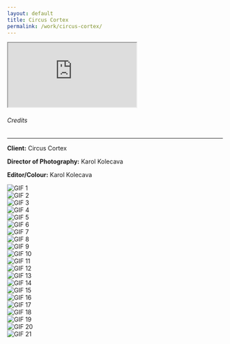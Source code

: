 ```yaml
---
layout: default
title: Circus Cortex
permalink: /work/circus-cortex/
---
```


<div class="container mt-5 pt-5">
<div class="ratio ratio-16x9 mb-5">
  <iframe src="https://www.youtube.com/embed/7vo5q32taK0?controls=0&modestbranding=1&rel=0&iv_load_policy=3&fs=0&disablekb=1" title="CIRCUS CORTEX" allowfullscreen></iframe>
</div>

<div class="credits-section my-5">
  <div class="position-relative mb-4">
    <h6 class="credits-heading text-uppercase fw-normal text-muted mb-2">Credits</h6>
    <hr class="credits-line">
    <div class="credits-line-highlight"></div>
  </div>

  <p class="mb-2"><strong>Client:</strong> Circus Cortex</p>
  <p class="mb-2"><strong>Director of Photography:</strong> Karol Kolecava</p>
  <p class="mb-2"><strong>Editor/Colour:</strong> Karol Kolecava</p>
</div>

<div class="row g-4">
  <div class="col-md-4 project-tile"><img src="/assets/gifs/cortex_001.gif" class="grid-image" alt="GIF 1"></div>
  <div class="col-md-4 project-tile"><img src="/assets/gifs/cortex_002.gif" class="grid-image" alt="GIF 2"></div>
  <div class="col-md-4 project-tile"><img src="/assets/gifs/cortex_003.gif" class="grid-image" alt="GIF 3"></div>
  <div class="col-md-4 project-tile"><img src="/assets/gifs/cortex_004.gif" class="grid-image" alt="GIF 4"></div>
  <div class="col-md-4 project-tile"><img src="/assets/gifs/cortex_005.gif" class="grid-image" alt="GIF 5"></div>
  <div class="col-md-4 project-tile"><img src="/assets/gifs/cortex_006.gif" class="grid-image" alt="GIF 6"></div>
  <div class="col-md-4 project-tile"><img src="/assets/gifs/cortex_007.gif" class="grid-image" alt="GIF 7"></div>
  <div class="col-md-4 project-tile"><img src="/assets/gifs/cortex_008.gif" class="grid-image" alt="GIF 8"></div>
  <div class="col-md-4 project-tile"><img src="/assets/gifs/cortex_009.gif" class="grid-image" alt="GIF 9"></div>
  <div class="col-md-4 project-tile"><img src="/assets/gifs/cortex_010.gif" class="grid-image" alt="GIF 10"></div>
  <div class="col-md-4 project-tile"><img src="/assets/gifs/cortex_011.gif" class="grid-image" alt="GIF 11"></div>
  <div class="col-md-4 project-tile"><img src="/assets/gifs/cortex_012.gif" class="grid-image" alt="GIF 12"></div>
  <div class="col-md-4 project-tile"><img src="/assets/gifs/cortex_013.gif" class="grid-image" alt="GIF 13"></div>
  <div class="col-md-4 project-tile"><img src="/assets/gifs/cortex_014.gif" class="grid-image" alt="GIF 14"></div>
  <div class="col-md-4 project-tile"><img src="/assets/gifs/cortex_015.gif" class="grid-image" alt="GIF 15"></div>
  <div class="col-md-4 project-tile"><img src="/assets/gifs/cortex_016.gif" class="grid-image" alt="GIF 16"></div>
  <div class="col-md-4 project-tile"><img src="/assets/gifs/cortex_017.gif" class="grid-image" alt="GIF 17"></div>
  <div class="col-md-4 project-tile"><img src="/assets/gifs/cortex_018.gif" class="grid-image" alt="GIF 18"></div>
  <div class="col-md-4 project-tile"><img src="/assets/gifs/cortex_019.gif" class="grid-image" alt="GIF 19"></div>
  <div class="col-md-4 project-tile"><img src="/assets/gifs/cortex_020.gif" class="grid-image" alt="GIF 20"></div>
  <div class="col-md-4 project-tile"><img src="/assets/gifs/cortex_021.gif" class="grid-image" alt="GIF 21"></div>
</div>